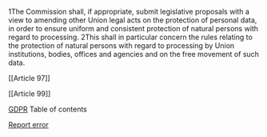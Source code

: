 
1The Commission shall, if appropriate, submit legislative proposals with a view to amending other Union legal acts on the protection of personal data, in order to ensure uniform and consistent protection of natural persons with regard to processing. 2This shall in particular concern the rules relating to the protection of natural persons with regard to processing by Union institutions, bodies, offices and agencies and on the free movement of such data.




[[Article 97]]


[[Article 99]]



[GDPR](https://gdpr-info.eu)
Table of contents


[Report error](https://gdpr-info.eu/gf/?TB_iframe=true&height=306 "Your message")

